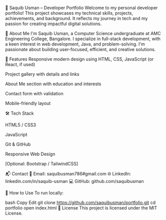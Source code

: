 💼 Saquib Usman – Developer Portfolio
Welcome to my personal developer portfolio! This project showcases my technical skills, projects, achievements, and background. It reflects my journey in tech and my passion for creating impactful digital solutions.

🧠 About Me
I'm Saquib Usman, a Computer Science undergraduate at AMC Engineering College, Bangalore. I specialize in full-stack development, with a keen interest in web development, Java, and problem-solving. I'm passionate about building user-focused, efficient, and creative solutions.



🚀 Features
Responsive modern design using HTML, CSS, JavaScript (or React, if used)

Project gallery with details and links

About Me section with education and interests

Contact form with validation

Mobile-friendly layout

🛠️ Tech Stack


HTML5 / CSS3

JavaScript 

Git & GitHub

Responsive Web Design

[Optional: Bootstrap / TailwindCSS]


📬 Contact
📧 Email: saquibusman786#gmail.com
🌐 LinkedIn: linkedin.com/in/saquib-usman
💻 GitHub: github.com/saquibusman

📌 How to Use
To run locally:

bash
Copy
Edit
git clone https://github.com/saquibusman/portfolio.git
cd portfolio
open index.html
📄 License
This project is licensed under the MIT License.
